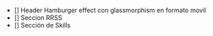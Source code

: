 -   []  Header Hamburger effect con glassmorphism en formato movil
-   []  Seccion RRSS
-   []  Sección de Skills